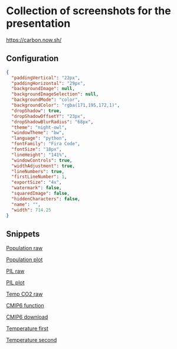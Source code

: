 # Collection of screenshots for the presentation

https://carbon.now.sh/

## Configuration

```json
{
  "paddingVertical": "22px",
  "paddingHorizontal": "29px",
  "backgroundImage": null,
  "backgroundImageSelection": null,
  "backgroundMode": "color",
  "backgroundColor": "rgba(171,195,172,1)",
  "dropShadow": true,
  "dropShadowOffsetY": "23px",
  "dropShadowBlurRadius": "68px",
  "theme": "night-owl",
  "windowTheme": "bw",
  "language": "python",
  "fontFamily": "Fira Code",
  "fontSize": "18px",
  "lineHeight": "141%",
  "windowControls": true,
  "widthAdjustment": true,
  "lineNumbers": true,
  "firstLineNumber": 1,
  "exportSize": "4x",
  "watermark": false,
  "squaredImage": false,
  "hiddenCharacters": false,
  "name": "",
  "width": 714.25
}
```

## Snippets

[Population raw](https://carbon.now.sh/?bg=rgba%28171%2C195%2C172%2C1%29&t=night-owl&wt=bw&l=python&width=714.25&ds=true&dsyoff=23px&dsblur=68px&wc=true&wa=true&pv=22px&ph=29px&ln=true&fl=1&fm=Fira+Code&fs=18px&lh=141%25&si=false&es=4x&wm=false&code=import%2520pyam%250A%250Aconnection_name%2520%253D%2520%2522ssp%2522%250Aconn%2520%253D%2520pyam.iiasa.Connection%28connection_name%29%250A%250Amodel%2520%253D%2520%2522IIASA-WiC%2520POP%25202023%2522%250Avariable%2520%253D%2520%2522Population%2522%250Aregion%2520%253D%2520%2522World%2522%250Ascenario%2520%253D%2520%255B%2522SSP1%2522%252C%2520%2522SSP2%2522%252C%2520%2522SSP3%2522%252C%2520%2522SSP4%2522%252C%2520%2522SSP5%2522%255D%250A%250Araw_population%2520%253D%2520conn.query%28%250A%2520%2520%2520%2520variable%253Dvariable%252C%250A%2520%2520%2520%2520model%253Dmodel%252C%250A%2520%2520%2520%2520scenario%253Dscenario%252C%250A%2520%2520%2520%2520region%253Dregion%252C%250A%29.as_pandas%28%29)

[Population plot](https://carbon.now.sh/?bg=rgba%28171%2C195%2C172%2C1%29&t=night-owl&wt=bw&l=python&width=714.25&ds=true&dsyoff=23px&dsblur=68px&wc=true&wa=true&pv=22px&ph=29px&ln=true&fl=1&fm=Fira+Code&fs=18px&lh=141%25&si=false&es=4x&wm=false&code=import%2520matplotlib.pyplot%2520as%2520plt%250A%250Afig%252C%2520axs%2520%253D%2520plt.subplots%281%252C%25202%252C%2520figsize%253D%2810%252C%25205%29%29%250A%250Apopulation.plot%28ax%253Daxs%255B0%255D%29%250A%250Aaxs%255B0%255D.set_title%28%2522Popolazione%2520mondiale%2522%29%250Aaxs%255B0%255D.set_xlabel%28%2522Anno%2522%29%250Aaxs%255B0%255D.set_ylabel%28%2522Popolazione%2520%28mld%2520persone%29%2522%29%250A%250Aplt.show%28%29)

[PIL raw](https://carbon.now.sh/?bg=rgba%28171%2C195%2C172%2C1%29&t=night-owl&wt=bw&l=python&width=714.25&ds=true&dsyoff=23px&dsblur=68px&wc=true&wa=true&pv=22px&ph=29px&ln=true&fl=1&fm=Fira+Code&fs=18px&lh=141%25&si=false&es=4x&wm=false&code=import%2520pyam%250A%250Aconnection_name%2520%253D%2520%2522ssp%2522%250Aconn%2520%253D%2520pyam.iiasa.Connection%28connection_name%29%250A%250Amodel%2520%253D%2520%2522IIASA%2520GDP%25202023%2522%250Avariable%2520%253D%2520%2522Population%2522%250Aregion%2520%253D%2520%2522World%2522%250Ascenario%2520%253D%2520%255B%2522SSP1%2522%252C%2520%2522SSP2%2522%252C%2520%2522SSP3%2522%252C%2520%2522SSP4%2522%252C%2520%2522SSP5%2522%255D%250A%250Araw_gdp%2520%253D%2520conn.query%28%250A%2520%2520%2520%2520variable%253Dvariable%252C%250A%2520%2520%2520%2520model%253Dmodel%252C%250A%2520%2520%2520%2520scenario%253Dscenario%252C%250A%2520%2520%2520%2520region%253Dregion%252C%250A%29.as_pandas%28%29)

[PIL plot](https://carbon.now.sh/?bg=rgba%28171%2C195%2C172%2C1%29&t=night-owl&wt=bw&l=python&width=1000&ds=true&dsyoff=23px&dsblur=68px&wc=true&wa=true&pv=22px&ph=29px&ln=true&fl=1&fm=Fira+Code&fs=18px&lh=141%25&si=false&es=4x&wm=false&code=pil.plot%28ax%253Daxs%255B1%255D%29%250A%250Aaxs%255B1%255D.set_title%28%2522Produzione%2520Interna%2520Lorda%2520a%2520livello%2520globale%2522%29%250Aaxs%255B1%255D.set_xlabel%28%2522Anno%2522%29%250Aaxs%255B1%255D.set_ylabel%28%2522PIL%2520%28trilioni%2520USD%252Fanno%29%2522%29%250A%250Aplt.show%28%29)

[Temp CO2 raw](https://carbon.now.sh/?bg=rgba%28171%2C195%2C172%2C1%29&t=night-owl&wt=bw&l=python&width=714.25&ds=true&dsyoff=23px&dsblur=68px&wc=true&wa=true&pv=22px&ph=29px&ln=true&fl=1&fm=Fira+Code&fs=18px&lh=141%25&si=false&es=4x&wm=false&code=import%2520io%250Aimport%2520pandas%2520as%2520pd%250Aimport%2520requests%250A%250Adata_url%2520%253D%2520%2522https%253A%252F%252Fraw.githubusercontent.com%252Fowid%252Fco2-data%252Fmaster%252Fowid-co2-data.csv%2522%250Aresponse%2520%253D%2520requests.get%28data_url%29%250Araw_data%2520%253D%2520pd.read_csv%28%250A%2520%2520%2520%2520io.BytesIO%28response.content%29%252C%250A%2520%2520%2520%2520index_col%253DFalse%252C%250A%2520%2520%2520%2520header%253D0%252C%250A%29)

[CMIP6 function](https://carbon.now.sh/?bg=rgba%28171%2C195%2C172%2C1%29&t=night-owl&wt=bw&l=python&width=714.25&ds=true&dsyoff=23px&dsblur=68px&wc=true&wa=true&pv=22px&ph=29px&ln=true&fl=1&fm=Fira+Code&fs=18px&lh=141%25&si=false&es=4x&wm=false&code=from%2520pathlib%2520import%2520Path%250Aimport%2520cdsapi%250A%250Adef%2520fetch_cmip6_data%28scenario%253A%2520str%252C%2520output_folder%253A%2520Path%29%2520-%253E%2520Path%253A%250A%2509client%2520%253D%2520cdsapi.Client%28%29%250A%2520%2520%2520%2520dataset%2520%253D%2520%2522projections-cmip6%2522%250A%2520%2520%2520%2520%250A%2520%2520%2520%2520match%2520scenario%253A%250A%2520%2520%2520%2520%2520%2520%2520%2520case%2520%2522historical%2522%253A%250A%2520%2520%2520%2520%2520%2520%2520%2520%2520%2520%2520%2520years%2520%253D%2520list%28str%28year%29%2520for%2520year%2520in%2520range%281950%252C%25202015%29%29%250A%2520%2520%2520%2520%2520%2520%2520%2520case%2520%2522ssp1_2_6%2522%2520%257C%2520%2522ssp2_4_5%2522%2520%257C%2520%2522ssp3_7_0%2522%2520%257C%2520%2522ssp4_6_0%2522%2520%257C%2520%2522ssp5_8_5%2522%253A%250A%2520%2520%2520%2520%2520%2520%2520%2520%2520%2520%2520%2520years%2520%253D%2520list%28str%28year%29%2520for%2520year%2520in%2520range%282015%252C%25202100%29%29%250A%250A%2520%2520%2520%2520request%2520%253D%2520%257B%250A%2520%2520%2520%2520%2520%2520%2520%2520%2522temporal_resolution%2522%253A%2520%2522monthly%2522%252C%250A%2520%2520%2520%2520%2520%2520%2520%2520%2522experiment%2522%253A%2520scenario%252C%250A%2520%2520%2520%2520%2520%2520%2520%2520%2522variable%2522%253A%2520%2522surface_temperature%2522%252C%2520%2520%2523%2520%25F0%259F%2594%25A5%2520%25E2%259D%2584%25EF%25B8%258F%250A%2520%2520%2520%2520%2520%2520%2520%2520%2522model%2522%253A%2520%2522mri_esm2_0%2522%252C%2520%2520%2523%2520a%2520model%2520among%2520many%250A%2520%2520%2520%2520%2520%2520%2520%2520%2522month%2522%253A%2520list%28f%2522%257Bmonth%253A02d%257D%2522%2520for%2520month%2520in%2520range%281%252C%252013%29%29%252C%250A%2520%2520%2520%2520%2520%2520%2520%2520%2522year%2522%253A%2520years%252C%250A%2520%2520%2520%2520%2520%2520%2520%2520%2522area%2522%253A%2520%255B47%252C%25205%252C%252035%252C%252020%255D%252C%2520%2520%2523%2520Italy%250A%2520%2520%2520%2520%257D%250A%2520%2520%2520%2520output_filepath%2520%253D%2520output_folder%2520%252F%2520f%2522%257Bscenario%257D.nc%2522%250A%250A%2520%2520%2520%2520client.retrieve%28dataset%252C%2520request%29.download%28output_filepath%29%250A%250A%2520%2520%2520%2520return%2520output_filepath)

[CMIP6 download](https://carbon.now.sh/?bg=rgba%28171%2C195%2C172%2C1%29&t=night-owl&wt=bw&l=python&width=714.25&ds=true&dsyoff=23px&dsblur=68px&wc=true&wa=true&pv=22px&ph=29px&ln=true&fl=1&fm=Fira+Code&fs=18px&lh=141%25&si=false&es=4x&wm=false&code=%2523%2520beware%252C%2520it%2520can%2520take%2520some%2520minutes%21%250Anc_filepaths%2520%253D%2520%257B%257D%250A%250Ascenarios%2520%253D%2520%255B%250A%2520%2520%2520%2520%2522historical%2522%252C%250A%2520%2520%2520%2520%2522ssp1_2_6%2522%252C%2520%2520%2523%2520sviluppo%2520sostenibile%250A%2520%2520%2520%2520%2522ssp2_4_5%2522%252C%2520%2520%2523%2520met%25C3%25A0%2520strada%250A%2520%2520%2520%2520%2522ssp3_7_0%2522%252C%2520%2520%2523%2520rivalit%25C3%25A0%2520regionali%250A%2520%2520%2520%2520%2522ssp4_6_0%2522%252C%2520%2520%2523%2520diseguaglianza%250A%2520%2520%2520%2520%2522ssp5_8_5%2522%252C%2520%2520%2523%2520sviluppo%2520basato%2520sui%2520comb.%2520foss.%250A%255D%250A%250Afor%2520scenario%2520in%2520scenarios%253A%250A%2520%2520%2520%2520nc_filepaths%255Bscenario%255D%2520%253D%2520fetch_cmip6_data%28%250A%2520%2520%2520%2520%2520%2520%2509scenario%252C%250A%2520%2520%2520%2520%2509output_folder%2520%253D%2520NETCDF_FOLDER%250A%2520%2520%2520%2520%29)

[Temperature first](https://carbon.now.sh/?bg=rgba%28171%2C195%2C172%2C1%29&t=night-owl&wt=bw&l=python&width=1000&ds=true&dsyoff=23px&dsblur=68px&wc=true&wa=true&pv=22px&ph=29px&ln=true&fl=1&fm=Fira+Code&fs=18px&lh=141%25&si=false&es=4x&wm=false&code=import%2520xarray%2520as%2520xr%250A%250Ads_svilsost%2520%253D%2520xr.open_dataset%28nc_filepaths%255B%2522ssp1_2_6%2522%255D%29%250Ada_svilsost%2520%253D%2520ds_svilsost.ts%250Ada_svilsost%2520%253D%2520da_svilsost.groupby%28%2522time.year%2522%29.mean%28%29%250Ada_svilsost%2520%253D%2520da_svilsost%2520-%2520273.15%2520%2520%2523%2520kelvin%2520to%2520celsius%250A%250Ada_svilsost.sel%28year%253D2025%29.plot%28%29)

[Temperature second](https://carbon.now.sh/?bg=rgba%28171%2C195%2C172%2C1%29&t=night-owl&wt=bw&l=python&width=1000&ds=true&dsyoff=23px&dsblur=68px&wc=true&wa=true&pv=22px&ph=29px&ln=true&fl=1&fm=Fira+Code&fs=18px&lh=141%25&si=false&es=4x&wm=false&code=import%2520geopandas%2520as%2520gpd%250A%250Amediterranean_countries%2520%253D%2520gpd.read_file%28med_countries_vectorial%29%250A%250Afig%252C%2520ax%2520%253D%2520plt.subplots%28figsize%253D%285%252C%25205%29%29%250Amediterranean.plot%28ax%253Dax%252C%2520color%253D%2522black%2522%252C%2520zorder%253D5%252C%2520linewidth%253D0.5%29%250Ada_svilsost.sel%28year%253D2025%29.plot%28ax%253Dax%252C%2520cmap%253D%2522Reds%2522%29)
